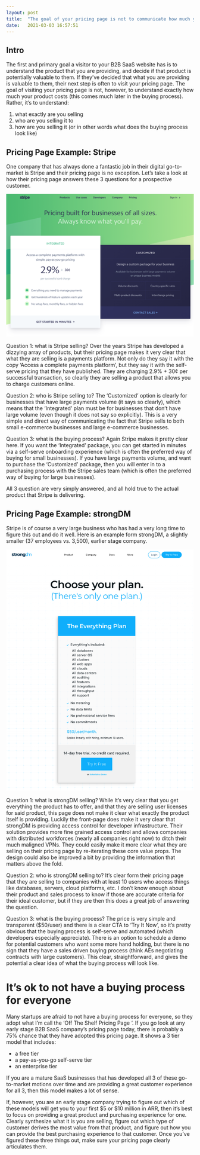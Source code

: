 ```yaml
---
layout: post
title:  "The goal of your pricing page is not to communicate how much your product costs"
date:   2021-03-03 16:57:51
---
```


## Intro

The first and primary goal a visitor to your B2B SaaS website has is to understand the product that you are providing, and decide if that product is potentially valuable to them. If they’ve decided that what you are providing is valuable to them, their next step is often to visit your pricing page. The goal of visiting your pricing page is not, however, to understand exactly how much your product costs (this comes much later in the buying process). Rather, it’s to understand:

1. what exactly are you selling
2. who are you selling it to
3. how are you selling it (or in other words what does the buying process look like)

## Pricing Page Example: Stripe

One company that has always done a fantastic job in their digital go-to-market is Stripe and their pricing page is no exception. Let’s take a look at how their pricing page answers these 3 questions for a prospective customer.

![Stripe Pricing](/assets/img/stripe-pricing.png)

Question 1: what is Stripe selling?
Over the years Stripe has developed a dizzying array of products, but their pricing page makes it very clear that what they are selling is a payments platform. Not only do they say it with the copy ‘Access a complete payments platform’, but they say it with the self-serve pricing that they have published. They are charging 2.9% + 30¢ per successful transaction, so clearly they are selling a product that allows you to charge customers online. 

Question 2: who is Stripe selling to?
The ‘Customized’ option is clearly for businesses that have large payments volume (it says so clearly), which means that the ‘Integrated’ plan must be for businesses that don’t have large volume (even though it does not say so explicitly). This is a very simple and direct way of communicating the fact that Stripe sells to both small e-commerce businesses and large e-commerce businesses. 

Question 3: what is the buying process?
Again Stripe makes it pretty clear here. If you want the ‘Integrated’ package, you can get started in minutes via a self-serve onboarding experience (which is often the preferred way of buying for small businesses). If you have large payments volume, and want to purchase the ‘Customized’ package, then you will enter in to a purchasing process with the Stripe sales team (which is often the preferred way of buying for large businesses). 

All 3 question are very simply answered, and all hold true to the actual product that Stripe is delivering.

## Pricing Page Example: strongDM


Stripe is of course a very large business who has had a very long time to figure this out and do it well. Here is an example form strongDM, a slightly smaller (37 employees vs. 3,500), earlier stage company.

![strongDM Pricing](/assets/img/strongdm-pricing.png)

Question 1: what is strongDM selling? 
While It’s very clear that you get everything the product has to offer, and that they are selling user licenses for said product, this page does not make it clear what exactly the product itself is providing. Luckily the front-page does make it very clear that strongDM is providing access control for developer infrastructure. Their solution provides more fine grained access control and allows companies with distributed workforces (nearly all companies right now) to ditch their much maligned VPNs. They could easily make it more clear what they are selling on their pricing page by re-iterating these core value props. The design could also be improved a bit by providing the information that matters above the fold. 

Question 2: who is strongDM selling to?
It’s clear form their pricing page that they are selling to companies with at least 10 users who access things like databases, servers, cloud platforms, etc. I don’t know enough about their product and sales process to know if those are accurate criteria for their ideal customer, but if they are then this does a great job of answering the question.

Question 3: what is the buying process?
The price is very simple and  transparent ($50/user) and there is a clear CTA to ‘Try It Now’, so it’s pretty obvious that the buying process is self-serve and automated (which developers especially appreciate). There is an option to schedule a demo for potential customers who want some more hand holding, but there is no sign that they have a sales driven buying process (think AEs negotiating contracts with large customers). This clear, straightforward, and gives the potential a clear idea of what the buying process will look like. 

# It’s ok to not have a buying process for everyone

Many startups are afraid to not have a buying process for everyone, so they adopt what I’m call the ‘Off The Shelf Pricing Page ‘. If you go look at any early stage B2B SaaS company’s pricing page today, there is probably a 75% chance that they have adopted this pricing page. It shows a 3 tier model that includes:
- a free tier
- a pay-as-you-go self-serve tier
- an enterprise tier 

If you are a mature SaaS businesses that has developed all 3 of these go-to-market motions over time and are providing a great customer experience for all 3, then this model makes a lot of sense. 

If, however, you are an early stage company trying to figure out which of these models will get you to your first $5 or $10 million in ARR, then it’s best to focus on providing a great product and purchasing experience for one. Clearly synthesize what it is you are selling, figure out which type of customer derives the most value from that product, and figure out how you can provide the best purchasing experience to that customer. Once you’ve figured these three things out, make sure your pricing page clearly articulates them. 

